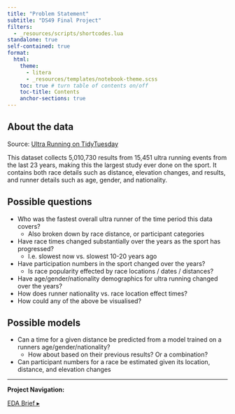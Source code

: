 ```yaml
---
title: "Problem Statement"
subtitle: "DS49 Final Project"
filters:
  - _resources/scripts/shortcodes.lua
standalone: true
self-contained: true
format:
  html:
    theme:
      - litera
      - _resources/templates/notebook-theme.scss
    toc: true # turn table of contents on/off
    toc-title: Contents
    anchor-sections: true
---
```


## About the data

Source: [Ultra Running on TidyTuesday](https://github.com/rfordatascience/tidytuesday/tree/master/data/2021/2021-10-26)

This dataset collects 5,010,730 results from 15,451 ultra running events from the last 23 years, making this the largest study ever done on the sport. It contains both race details such as distance, elevation changes, and results, and runner details such as age, gender, and nationality. 

## Possible questions

- Who was the fastest overall ultra runner of the time period this data covers?
  - Also broken down by race distance, or participant categories
- Have race times changed substantially over the years as the sport has progressed?
  - I.e. slowest now vs. slowest 10-20 years ago
- Have participation numbers in the sport changed over the years?
  - Is race popularity effected by race locations / dates / distances?
- Have age/gender/nationality demographics for ultra running changed over the years?
- How does runner nationality vs. race location effect times?
- How could any of the above be visualised?

## Possible models

- Can a time for a given distance be predicted from a model trained on a runners age/gender/nationality?
  - How about based on their previous results? Or a combination?
- Can participant numbers for a race be estimated given its location, distance, and elevation changes

---

**Project Navigation:**

[EDA Brief ▸](01-EDA-Brief.html)